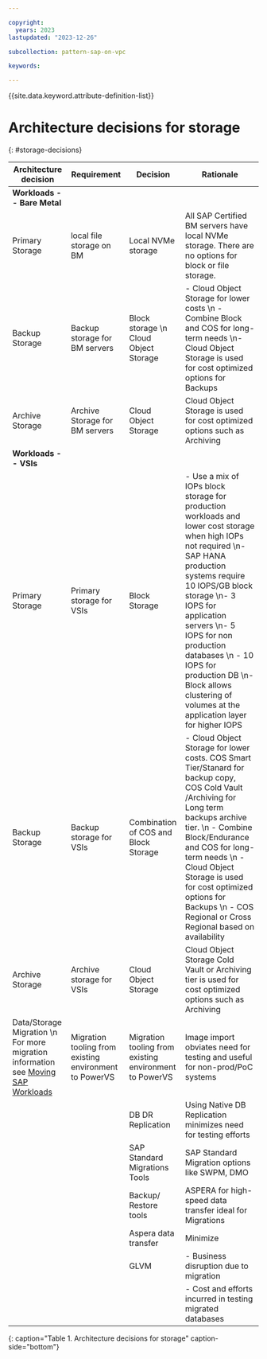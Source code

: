 ```yaml
---

copyright:
  years: 2023
lastupdated: "2023-12-26"

subcollection: pattern-sap-on-vpc

keywords:

---
```


{{site.data.keyword.attribute-definition-list}}

# Architecture decisions for storage
{: #storage-decisions}

| **Architecture decision**                | **Requirement**                                                                 | **Decision**                 | **Rationale**                                                                    |
|-|-|-|-|
| **Workloads -- Bare Metal** |                                                    |                                                                                                                                 |                                                                                                                                                 |
| Primary Storage             | local file storage on BM                           | Local NVMe storage                                                                                                              | All SAP Certified BM servers have local NVMe storage. There are no options for block or file storage.                                           |
| Backup Storage              | Backup storage for BM servers                      | Block storage \n Cloud Object Storage                                                                                                                   | -   Cloud Object Storage for lower costs \n -   Combine Block and COS for long-term needs \n-   Cloud Object Storage is used for cost optimized options for Backups                                                                                                      |
| Archive Storage             | Archive Storage for BM servers                     | Cloud Object Storage                                                                                                            | Cloud Object Storage is used for cost optimized options such as Archiving                                                                       |
| **Workloads -- VSIs**       |                                                    |                                                                                                                                 |                                                                                                                                                 |
| Primary Storage             | Primary storage for VSIs                           | Block Storage                                                                                                                   | -   Use a mix of IOPs block storage for production workloads and lower cost storage when high IOPs not required \n-   SAP HANA production systems require 10 IOPS/GB block storage \n-   3 IOPS for application servers \n-   5 IOPS for non production databases \n -   10 IOPS for production DB \n-   Block allows clustering of volumes at the application layer for higher IOPS                              |
| Backup Storage              | Backup storage for VSIs                            | Combination of COS and Block Storage                                                                                            | -   Cloud Object Storage for lower costs. COS Smart Tier/Stanard for backup copy, COS Cold Vault /Archiving for Long term backups archive tier. \n -   Combine Block/Endurance and COS for long-term needs \n -   Cloud Object Storage is used for cost optimized options for Backups  \n -   COS Regional or Cross Regional based on availability|
| Archive Storage             | Archive storage for VSIs                           | Cloud Object Storage                                                                                                            | Cloud Object Storage Cold Vault or Archiving tier is used for cost optimized options such as Archiving                                          |
| Data/Storage Migration \n For more migration information see [Moving SAP Workloads](https://cloud.ibm.com/docs/sap?topic=sap-faq-moving-sap-workloads#faq-moving-sap-workloads-overview)| Migration tooling from existing environment to PowerVS | Migration tooling from existing environment to PowerVS                                                                                               |Image import obviates need for testing and useful for non-prod/PoC systems
|                                   |                                                        |DB DR Replication                                                                                                                                    |Using Native DB Replication minimizes need for testing efforts
|                                   |                                                        |SAP Standard Migrations Tools                                                                                                                        |SAP Standard Migration options like SWPM, DMO
|                                   |                                                        |Backup/ Restore tools                                                                                                                                |ASPERA for high-speed data transfer ideal for Migrations
|                                   |                                                        |Aspera data transfer                                                                                                                                 | Minimize
|                                   |                                                        | GLVM                                                                                                                                                 | -   Business disruption due to migration
|                                   |                                                        |     | -   Cost and efforts incurred in testing migrated databases                     |                    |
{: caption="Table 1. Architecture decisions for storage" caption-side="bottom"}
